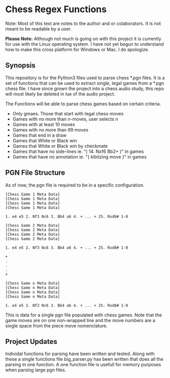 # Chess Regex Functions

Note: Most of this text are notes to the author and or colaborators. It is not meant
to be readable by a user.

**Please Note:** Although not much is going on with this project it is currently for use
with the Linux operating system. I have not yet begun to understand how to make this cross
platform for Windows or Mac. I do apologize.

## Synopsis

This repository is for the Python3 files used to parse chess *.pgn files. It is a set
of functions that can be used to extract single, legal games from a *.pgn chess file.
I have since grown the project into a chess audio study, this repo will most likely be
deleted in lue of the audio project.

The Functions will be able to parse chess games based on certain criteria.

- Only gmaes. Those that start with legal chess moves
- Games with no more than n-moves, user selects n
- Games with at least 10 moves
- Games with no more than 99 moves
- Games that end in a draw
- Games that White or Black win
- Games that White or Black win by checkmate
- Games that have no side-lines ie. "( 14. Nxf6 Bb2+ )" in games
- Games that have no annotation ie. "{ kibitzing move }" in games

## PGN File Structure

As of now, the pgn file is required to be in a specific configuration.

```text
[Chess Game 1 Meta Data]
[Chess Game 1 Meta Data]
[Chess Game 1 Meta Data]
[Chess Game 1 Meta Data]

1. e4 e5 2. Nf3 Nc6 3. Bb4 a6 4. + ... + 25. Rxd8# 1-0

[Chess Game 2 Meta Data]
[Chess Game 2 Meta Data]
[Chess Game 2 Meta Data]
[Chess Game 2 Meta Data]

1. e4 e5 2. Nf3 Nc6 3. Bb4 a6 4. + ... + 25. Rxd8# 1-0

+
.
.
.
+

[Chess Game n Meta Data]
[Chess Game n Meta Data]
[Chess Game n Meta Data]
[Chess Game n Meta Data]

1. e4 e5 2. Nf3 Nc6 3. Bb4 a6 4. + ... + 25. Rxd8# 1-0
```

This is data for a single pgn file populated with chess games. Note that the game moves
are on one non-wrapped line and the move numbers are a single space from the piece move
nomenclature.

## Project Updates

Individal functions for parsing have been written and tested. Along with these a
single functions file big_parser.py has been written that does all the parsing in one
function. A one function file is usefull for memory purposes when parsing large pgn files.
